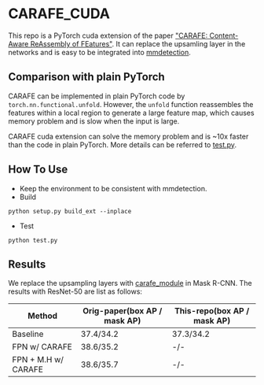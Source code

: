 # CARAFE_CUDA

This repo is a PyTorch cuda extension of the paper ["CARAFE: Content-Aware ReAssembly of FEatures"](https://arxiv.org/abs/1905.02188).
It can replace the upsamling layer in the networks and is easy to be integrated into [mmdetection](https://github.com/open-mmlab/mmdetection).

## Comparison with plain PyTorch

CARAFE can be implemented in plain PyTorch code by `torch.nn.functional.unfold`. However, the `unfold` function reassembles the features within a local region to
generate a large feature map, which causes memory problem and is slow when the input is large.

CARAFE cuda extension can solve the memory problem and is ~10x faster than the code in plain PyTorch. More details can be referred to [test.py](test.py).

## How To Use

* Keep the environment to be consistent with mmdetection.
* Build

```shell
python setup.py build_ext --inplace
```
* Test
```shell
python test.py
```

## Results

We replace the upsampling layers with [carafe_module](carafe_module.py) in Mask R-CNN. The results with ResNet-50 are list as follows:

| Method | Orig-paper(box AP / mask AP) | This-repo(box AP / mask AP) |
| ------ |------ | ------ |
| Baseline | 37.4/34.2 | 37.3/34.2 |
| FPN w/ CARAFE | 38.6/35.2 | -/- |
| FPN + M.H w/ CARAFE | 38.6/35.7 | -/- |

